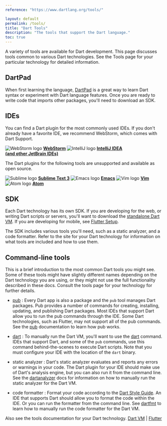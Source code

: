 ```yaml
---
reference: "https://www.dartlang.org/tools/"

layout: default
permalink: /tools/
title: "Dart Tools"
description: "The tools that support the Dart language."
toc: true
---
```


A variety of tools are available for Dart development.
This page discusses tools common to various Dart technologies.
See the Tools page for your particular technology for detailed information.

## DartPad

When first learning the language, [DartPad](dartpad) is
a great way to learn Dart syntax or experiment with Dart language features.
Once you are ready to write code that imports other packages,
you'll need to download an SDK.

## IDEs

You can find a Dart plugin for the most commonly used IDEs.
If you don't already have a favorite IDE,
we recommend WebStorm, which comes with Dart Support.

<img src="{% asset_path 'tools/webstorm.png' %}" alt="WebStorm logo">
<a href="{{site.dart4web}}/tools/webstorm"><b>WebStorm</b></a>

<img src="{% asset_path 'tools/IntellIJ-IDEA.png' %}" alt="IntelliJ logo">
<a href="jetbrains-plugin"><b>IntelliJ IDEA<br>
(and other JetBrain IDEs)</b></a>

The Dart plugins for the following tools are unsupported
and available as open source.

<img src="{% asset_path 'tools/sublime.png' %}" alt="Sublime logo">
<a href="https://github.com/dart-lang/dart-sublime-bundle#readme"><b>Sublime Text 3</b></a>

<img src="{% asset_path 'tools/emacs.png' %}" alt="Emacs logo">
<a href="https://github.com/nex3/dart-mode"><b>Emacs</b></a>

<img src="{% asset_path 'tools/vim.png' %}" alt="Vim logo">
<a href="https://github.com/dart-lang/dart-vim-plugin"><b>Vim</b></a>

<img src="{% asset_path 'tools/atom-logo.png' %}" alt="Atom logo">
<a href="https://github.com/dart-atom/dartlang/"><b>Atom</b></a>

## SDK

Each Dart technology has its own SDK.
If you are developing for the web, or writing Dart scripts or servers,
you'll want to download the [standalone Dart VM]({{site.dart_vm}}/downloads/).
If you are developing for mobile, see
[Flutter Setup]({{site.flutter}}/setup).

The SDK includes various tools you'll need, such as a static
analyzer, and a code formatter.  Refer to the site for your Dart
technology for information on what tools are included and how to use them.

## Command-line tools

This is a brief introduction to the most common Dart tools you might see.
Some of these tools might have slightly different names depending on
the Dart technology you are using, or they might not use the full
functionality described in these docs.
Consult the tools page for your technology for further details.

* [pub](/tools/pub/)
: Every Dart app is also a package and the `pub` tool manages
  Dart packages. Pub provides a number of commands for creating,
  installing, updating, and publishing Dart packages.
  Most IDEs that support Dart allow you to run the pub commands through
  the IDE. Some Dart technologies, such as Flutter, may not support
  all of the pub commands.
  See the [pub](pub) documentation to learn how pub works.

* [dart]({{site.dart_vm}}/tools/dart-vm)
: To manually run the Dart VM, you'll want to use the
  [dart]({{site.dart_vm}}/tools/dart-vm) command.
  IDEs that support Dart,
  and some of the `pub` commands, use this
  command behind-the-scenes to execute Dart scripts.
  Note that you must configure your IDE with the location of
  the `dart` binary.

* static analyzer
: Dart's static analyzer evaluates and reports any errors or warnings
  in your code.
  The Dart plugin for your IDE should make use of Dart's analysis engine,
  but you can also run it from the command line. See the
  [dartanalyzer](https://github.com/dart-lang/sdk/tree/master/pkg/analyzer_cli#dartanalyzer)
  docs for information on how to manually run the static analyzer for
  the Dart VM.

* code formatter
: Format your code according to the
  [Dart Style Guide](/guides/effective-dart/style).
  An IDE that supports Dart should allow you to format the code within
  the IDE. Or you can run the formatter from the command line.
  See [dartfmt](https://github.com/dart-lang/dart_style#readme)
  to learn how to manually run the code formatter for the Dart VM.

Also see the tools documentation for your Dart technology.
[Dart VM]({{site.dart_vm}}/tools/) |
[Flutter]({{site.flutter}}/setup/)
